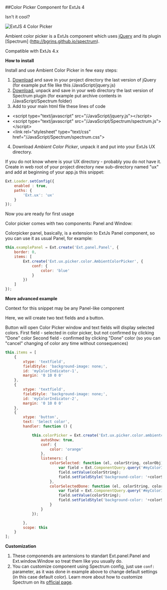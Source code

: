 ##Color Picker Component for ExtJs 4

Isn't it cool?

![ExtJS 4 Color Picker](http://fog.od.ua/fx/ext-js-components/color-picker/ExtJs-4-color-picker.png "ExtJS 4 Color Picker")


Ambient color picker is a ExtJs component which uses [jQuery](http://jquery.com) and its plugin [Spectrum] (http://bgrins.github.io/spectrum).

Compatible with ExtJs 4.x


**How to install**

Install and use Ambient Color Picker in few easy steps:

1. [Download](http://jquery.com/download/) and save in your project directory the last version of jQuery (for example put file like this /JavaScript/jquery.js)
2. [Download](http://bgrins.github.io/spectrum/), unpack and save in your web directory the last version of Spectrum plugin (for example put archive contents in /JavaScript/Spectrum folder)
3. Add to your main html file these lines of code
  * &lt;script type="text/javascript" src="/JavaScript/jquery.js">&lt;/script>
  * &lt;script type="text/javascript" src="/JavaScript/Spectrum/spectrum.js">&lt;/script>
  * &lt;link rel="stylesheet" type="text/css" href="/JavaScript/Spectrum/spectrum.css">
4. Download *Ambient Color Picker*, unpack it and put into your ExtJs UX directory.

If you do not know where is your UX directory - probably you do not have it.
Create in web root of your project directory new sub-directory named "ux" and add at beginning of your app.js this snippet:

```JavaScript
Ext.Loader.setConfig({
    enabled : true,
    paths: {
        'Ext.ux': 'ux'
    }
});
```

Now you are ready for first usage

Color picker comes with two components: Panel and Window:

Colorpicker panel, basically, is a extension to ExtJs Panel component, so you can use it as usual Panel, for example:

```JavaScript
this.examplePanel = Ext.create('Ext.panel.Panel', {
	border: 0,
	items: [
		Ext.create('Ext.ux.picker.color.AmbientColorPicker', {
			conf: {
				color: 'blue'
			}
		})
	]
});

```

**More advanced example**

Context for this snippet may be any Panel-like component

Here, we will create two text fields and a button.

Button will open Color Picker window and text fields will display selected colors.
First field - selected in color picker, but not confirmed by clicking "Done" color
Second field - confirmed by clicking "Done" color (so you can "cancel" changing of color any time without consequences)

```JavaScript
this.items = [
	{
		xtype: 'textfield',
		fieldStyle: 'background-image: none;',
		id: 'myColorIndicator-1',
		margin: '0 10 0 0'
	},
	{
		xtype: 'textfield',
		fieldStyle: 'background-image: none;',
		id: 'myColorIndicator-2',
		margin: '0 10 0 0'
	},
	{
		xtype: 'button',
		text: 'Select color',
		handler: function () {

			this.colorPicker = Ext.create('Ext.ux.picker.color.ambientcolorpicker.Window', {
				autoShow: true,
				conf: {
					color: 'orange'
				},
				listeners: {
					colorSelected: function (el, colorString, colorObj) {
						var field = Ext.ComponentQuery.query('#myColorIndicator-1')[0];
						field.setValue(colorString);
						field.setFieldStyle('background-color: '+colorString)
					},
					colorSelectedDone: function (el, colorString, colorObj) {
						var field = Ext.ComponentQuery.query('#myColorIndicator-2')[0];
						field.setValue(colorString);
						field.setFieldStyle('background-color: '+colorString)
					}
				}
			});

		},
		scope: this
	}
];
```

**Customization**

1. These componends are axtensions to standart Ext.panel.Panel and Ext.window.Window so treat them like you usually do.
2. You can customize component using Spectrum config, just use `conf:` parameter, as it was done in example above to change default settings (in this case default color). Learn more about how to customize Spectrum on its [official page](http://bgrins.github.io/spectrum/).
